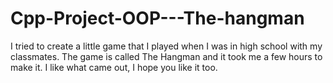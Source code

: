 # Cpp-Project-OOP---The-hangman
I tried to create a little game that I played when I was in high school with my classmates. The game is called The Hangman and it took me a few hours to make it. I like what came out, I hope you like it too.
